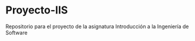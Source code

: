 # Proyecto-IIS
Repositorio para el proyecto de la asignatura Introducción a la Ingeniería de Software
